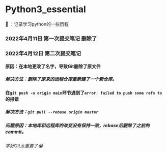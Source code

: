 # Python3_essential
📝 ：记录学习python的一些历程
### 2022年4月11日 第一次提交笔记 删除了
### 2022年4月12日 第二次提交笔记 
#### 原因：在本地更改了名字，导致Git删除了原文件
##### 解决方法：删除了原来的远程仓库重新建了一个新仓库。
#### 在`git push -u origin main`环节遇到了`error: failed to push some refs to`的报错
##### 解决方法：`git pull --rebase origin master`
##### 问题原因：本地库和远程库的改变没有保持一致，rebase后删除了之前的commit。
###### 学好Git太重要了😭
